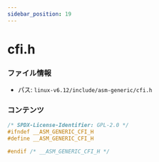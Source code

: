 ```yaml
---
sidebar_position: 19
---
```

# cfi.h

### ファイル情報

- パス: `linux-v6.12/include/asm-generic/cfi.h`

### コンテンツ

```h
/* SPDX-License-Identifier: GPL-2.0 */
#ifndef __ASM_GENERIC_CFI_H
#define __ASM_GENERIC_CFI_H

#endif /* __ASM_GENERIC_CFI_H */

```
